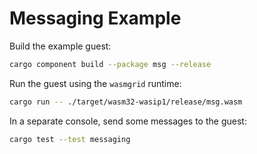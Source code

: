 # Messaging Example

Build the example guest:

```bash
cargo component build --package msg --release
```

Run the guest using the `wasmgrid` runtime:

```bash
cargo run -- ./target/wasm32-wasip1/release/msg.wasm
```

In a separate console, send some messages to the guest:

```bash
cargo test --test messaging
```
